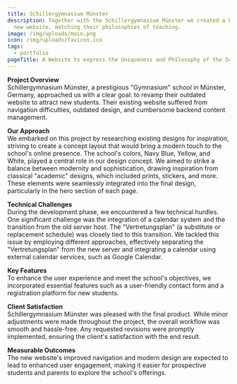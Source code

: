 ```yaml
---
title: Schillergymnasium Münster
description: Together with the Schillergymnasium Münster we created a beautiful
  new website, matching their philosophies of teaching.
image: /img/uploads/main.png
icon: /img/uploads/favicon.ico
tags:
  - portfolio
pageTitle: A Website to express the Uniqueness and Philosophy of the Schillergymnasium
---
```

**Project Overview** \
Schillergymnasium Münster, a prestigious "Gymnasium" school in Münster, Germany, approached us with a clear goal: to revamp their outdated website to attract new students. Their existing website suffered from navigation difficulties, outdated design, and cumbersome backend content management.

**Our Approach** \
We embarked on this project by researching existing designs for inspiration, striving to create a concept layout that would bring a modern touch to the school's online presence. The school's colors, Navy Blue, Yellow, and White, played a central role in our design concept. We aimed to strike a balance between modernity and sophistication, drawing inspiration from classical "academic" designs, which included prints, stickers, and more. These elements were seamlessly integrated into the final design, particularly in the hero section of each page.

**Technical Challenges** \
During the development phase, we encountered a few technical hurdles. One significant challenge was the integration of a calendar system and the transition from the old server host. The "Vertretungsplan" (a substitute or replacement schedule) was closely tied to this transition. We tackled this issue by employing different approaches, effectively separating the "Vertretungsplan" from the new server and integrating a calendar using external calendar services, such as Google Calendar.

**Key Features** \
To enhance the user experience and meet the school's objectives, we incorporated essential features such as a user-friendly contact form and a registration platform for new students.

**Client Satisfaction** \
Schillergymnasium Münster was pleased with the final product. While minor adjustments were made throughout the project, the overall workflow was smooth and hassle-free. Any requested revisions were promptly implemented, ensuring the client's satisfaction with the end result.

**Measurable Outcomes** \
The new website's improved navigation and modern design are expected to lead to enhanced user engagement, making it easier for prospective students and parents to explore the school's offerings.